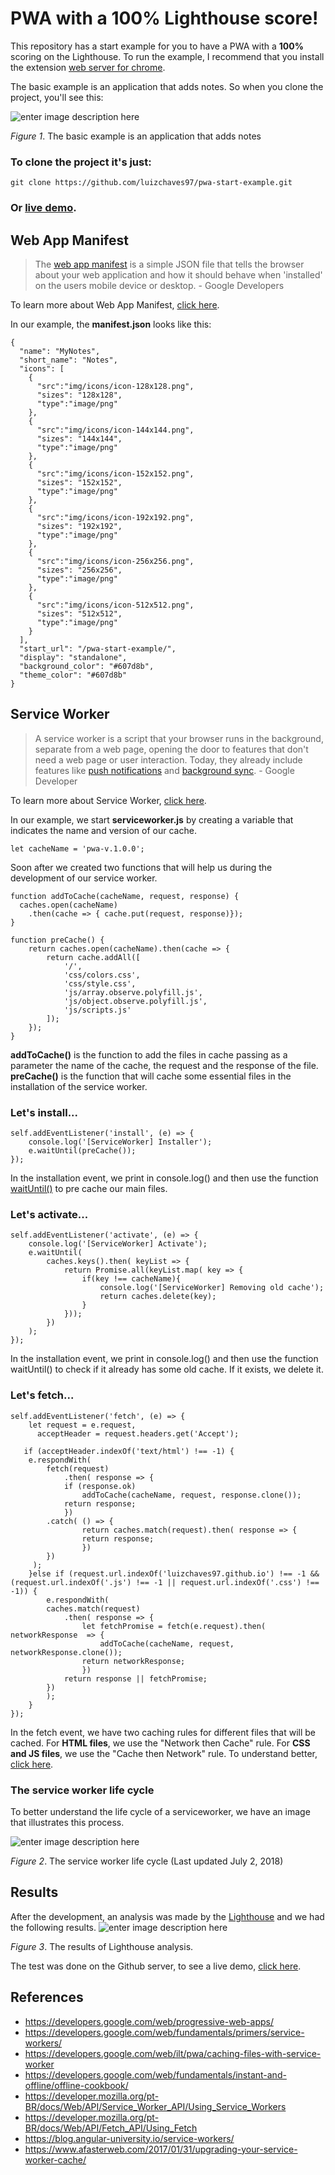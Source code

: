 # PWA with a 100% Lighthouse score!


This repository has a start example for you to have a PWA with a **100%** scoring on the Lighthouse.  To run the example, I recommend that you install the extension [web server for chrome](https://chrome.google.com/webstore/detail/web-server-for-chrome/ofhbbkphhbklhfoeikjpcbhemlocgigb).

The basic example is an application that adds notes. So when you clone the project, you'll see this:

![enter image description here](https://lh3.googleusercontent.com/VBfIYvlVGnmz74USu_XU7Xh-iAIcrf9HEBpqIZGi4YvTti_Yxq851tD-Z1_O2A5GzkFj96MLgeXf)

*Figure 1*. The basic example is an application that adds notes 

### To clone the project it's just:

    git clone https://github.com/luizchaves97/pwa-start-example.git

### Or [live demo](https://luizchaves97.github.io/pwa-start-example/).

## Web App Manifest

> The [web app manifest](https://developer.mozilla.org/en-US/docs/Web/Manifest) is a simple JSON file that tells the browser about your web application and how it should behave when 'installed' on the users mobile device or desktop. - Google Developers

To learn more about Web App Manifest, [click here](https://developers.google.com/web/fundamentals/web-app-manifest/?hl=en).

In our example, the **manifest.json** looks like this:

    {
	  "name": "MyNotes",
	  "short_name": "Notes",
	  "icons": [
	    {
	      "src":"img/icons/icon-128x128.png",
	      "sizes": "128x128",
	      "type":"image/png"
	    },
	    {
	      "src":"img/icons/icon-144x144.png",
	      "sizes": "144x144",
	      "type":"image/png"
	    },
	    {
	      "src":"img/icons/icon-152x152.png",
	      "sizes": "152x152",
	      "type":"image/png"
	    },
	    {
	      "src":"img/icons/icon-192x192.png",
	      "sizes": "192x192",
	      "type":"image/png"
	    },
	    {
	      "src":"img/icons/icon-256x256.png",
	      "sizes": "256x256",
	      "type":"image/png"
	    },
	    {
	      "src":"img/icons/icon-512x512.png",
	      "sizes": "512x512",
	      "type":"image/png"
	    }
	  ],
	  "start_url": "/pwa-start-example/",
	  "display": "standalone",
	  "background_color": "#607d8b",
	  "theme_color": "#607d8b"
	}

## Service Worker

> A service worker is a script that your browser runs in the background, separate from a web page, opening the door to features that don't need a web page or user interaction. Today, they already include features like [push notifications](https://developers.google.com/web/updates/2015/03/push-notifications-on-the-open-web) and [background sync](https://developers.google.com/web/updates/2015/12/background-sync). - Google Developer

To learn more about Service Worker, [click here](https://developers.google.com/web/fundamentals/primers/service-workers/). 

In our example, we start **serviceworker.js** by creating a variable that indicates the name and version of our cache.

    let cacheName = 'pwa-v.1.0.0';

Soon after we created two functions that will help us during the development of our service worker.

    function addToCache(cacheName, request, response) {
	  caches.open(cacheName)
	    .then(cache => { cache.put(request, response)});
	}

	function preCache() {
	    return caches.open(cacheName).then(cache => {
	        return cache.addAll([
	            '/',
	            'css/colors.css',
	            'css/style.css',
	            'js/array.observe.polyfill.js',
	            'js/object.observe.polyfill.js',
	            'js/scripts.js'
	        ]);
	    });
	}
**addToCache()** is the function to add the files in cache passing as a parameter the name of the cache, the request and the response of the file.
**preCache()** is the function that will cache some essential files in the installation of the service worker.

### Let's install...

    self.addEventListener('install', (e) => {
	    console.log('[ServiceWorker] Installer');
	    e.waitUntil(preCache());
	});
In the installation event, we print in console.log() and then use the function [waitUntil()](https://developer.mozilla.org/en-US/docs/Web/API/ExtendableEvent/waitUntil) to pre cache our main files.

### Let's activate...

    self.addEventListener('activate', (e) => {
	    console.log('[ServiceWorker] Activate');
	    e.waitUntil(
	        caches.keys().then( keyList => {
	            return Promise.all(keyList.map( key => {
	                if(key !== cacheName){
	                    console.log('[ServiceWorker] Removing old cache');
	                    return caches.delete(key);
	                }
	            }));
	        })
	    );
	});
In the installation event, we print in console.log() and then use the function waitUntil() to check if it already has some old cache. If it exists, we delete it.

### Let's fetch...

    self.addEventListener('fetch', (e) => {
		let request = e.request,
	      acceptHeader = request.headers.get('Accept');

	   if (acceptHeader.indexOf('text/html') !== -1) {
	   	e.respondWith(
	      	fetch(request)
	     		.then( response => {
	       		if (response.ok) 
	         		addToCache(cacheName, request, response.clone());
	       		return response;
	     		})
	   		.catch( () => {
	     			return caches.match(request).then( response => { 
	         		return response; 
	     			})
	   		})
	     );
	  	}else if (request.url.indexOf('luizchaves97.github.io') !== -1 && (request.url.indexOf('.js') !== -1 || request.url.indexOf('.css') !== -1)) {
	    	e.respondWith(
	      	caches.match(request)
	     		.then( response => {
	     			let fetchPromise = fetch(e.request).then( networkResponse  => {
	     				addToCache(cacheName, request, networkResponse.clone());
		          	return networkResponse;
		        	})
	          	return response || fetchPromise;
	   		})
	    	);
	  	}
	});

In the fetch event, we have two caching rules for different files that will be cached. For **HTML files**, we use the "Network then Cache" rule. For **CSS and JS files**, we use the "Cache then Network" rule. To understand better, [click here](https://developers.google.com/web/fundamentals/instant-and-offline/offline-cookbook/).

### The service worker life cycle
To better understand the life cycle of a serviceworker, we have an image that illustrates this process.

![enter image description here](https://developers.google.com/web/fundamentals/primers/service-workers/images/sw-lifecycle.png)

*Figure 2*. The service worker life cycle (Last updated July 2, 2018)


## Results
After the development, an analysis was made by the [Lighthouse](https://chrome.google.com/webstore/detail/lighthouse/blipmdconlkpinefehnmjammfjpmpbjk) and we had the following results.
![enter image description here](https://lh3.googleusercontent.com/tqfrOwu4WB3_2v-Tx3KLV8k2NrdyPMUo7s0UPZcKniBs3R0QgPKPJLAE71ADG0ma45irGVUgZy6E)

*Figure 3*. The results of Lighthouse analysis.

The test was done on the Github server, to see a live demo, [click here](https://luizchaves97.github.io/pwa-start-example/).

## References

- https://developers.google.com/web/progressive-web-apps/
- https://developers.google.com/web/fundamentals/primers/service-workers/
- https://developers.google.com/web/ilt/pwa/caching-files-with-service-worker
- https://developers.google.com/web/fundamentals/instant-and-offline/offline-cookbook/
- https://developer.mozilla.org/pt-BR/docs/Web/API/Service_Worker_API/Using_Service_Workers
- https://developer.mozilla.org/pt-BR/docs/Web/API/Fetch_API/Using_Fetch
- https://blog.angular-university.io/service-workers/
- https://www.afasterweb.com/2017/01/31/upgrading-your-service-worker-cache/
